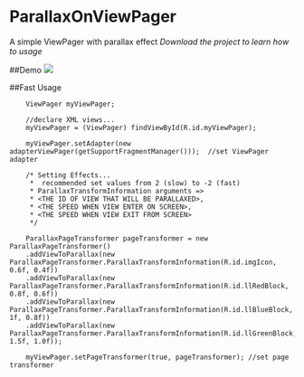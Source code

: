 # ParallaxOnViewPager
A simple ViewPager with parallax effect
*Download the project to learn how to usage*

##Demo
![](http://imgur.com/7OArgCy.gif)


##Fast Usage

        ViewPager myViewPager;
        
        //declare XML views...
        myViewPager = (ViewPager) findViewById(R.id.myViewPager);

        myViewPager.setAdapter(new adapterViewPager(getSupportFragmentManager()));  //set ViewPager adapter

        /* Setting Effects...
         *  recommended set values from 2 (slow) to -2 (fast)
         * ParallaxTransformInformation arguments =>
         * <THE ID OF VIEW THAT WILL BE PARALLAXED>,
         * <THE SPEED WHEN VIEW ENTER ON SCREEN>,
         * <THE SPEED WHEN VIEW EXIT FROM SCREEN>
         */

        ParallaxPageTransformer pageTransformer = new ParallaxPageTransformer()
        .addViewToParallax(new ParallaxPageTransformer.ParallaxTransformInformation(R.id.imgIcon, 0.6f, 0.4f))
        .addViewToParallax(new ParallaxPageTransformer.ParallaxTransformInformation(R.id.llRedBlock, 0.8f, 0.6f))
        .addViewToParallax(new ParallaxPageTransformer.ParallaxTransformInformation(R.id.llBlueBlock, 1f, 0.8f))
        .addViewToParallax(new ParallaxPageTransformer.ParallaxTransformInformation(R.id.llGreenBlock, 1.5f, 1.0f));

        myViewPager.setPageTransformer(true, pageTransformer); //set page transformer
